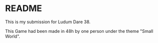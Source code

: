 # README #

This is my submission for Ludum Dare 38.

This Game had been made in 48h by one person under the theme "Small World".
